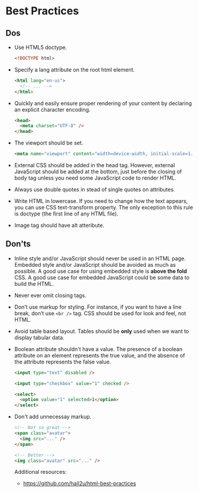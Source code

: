 # Best Practices

## Dos

- Use HTML5 doctype.

  ```html
  <!DOCTYPE html>
  ```

- Specify a lang attribute on the root html element.

  ```html
  <html lang="en-us">
    <!-- ... -->
  </html>
  ```

- Quickly and easily ensure proper rendering of your content by declaring an explicit character encoding.

  ```html
  <head>
    <meta charset="UTF-8" />
  </head>
  ```

- The viewport should be set.

  ```html
  <meta name="viewport" content="width=device-width, initial-scale=1.0" />
  ```

- External CSS should be added in the head tag. However, external JavaScript should be added at the bottom, just before the closing of body tag unless you need some JavaScript code to render HTML.

- Always use double quotes in stead of single quotes on attributes.

- Write HTML in lowercase. If you need to change how the text appears, you can use CSS text-transform property. The only exception to this rule is doctype (the first line of any HTML file).

- Image tag should have alt atteribute.

## Don'ts

- Inline style and/or JavaScript should never be used in an HTML page. Embedded style and/or JavaScript should be avoided as much as possible. A good use case for using embedded style is **above the fold** CSS. A good use case for embedded JavaScript could be some data to build the HTML.

- Never ever omit closing tags.

- Don’t use markup for styling. For instance, if you want to have a line break, don’t use `<br />` tag. CSS should be used for look and feel, not HTML.

- Avoid table based layout. Tables should be **only** used when we want to display tabular data.

- Boolean attribute shouldn't have a value. The presence of a boolean attribute on an element represents the true value, and the absence of the attribute represents the false value.

  ```html
  <input type="text" disabled />

  <input type="checkbox" value="1" checked />

  <select>
    <option value="1" selected>1</option>
  </select>
  ```

- Don't add unnecessay markup.

  ```html
  <!-- Not so great -->
  <span class="avatar">
    <img src="..." />
  </span>

  <!-- Better -->
  <img class="avatar" src="..." />
  ```

  Additional resources:

  - https://github.com/hail2u/html-best-practices

